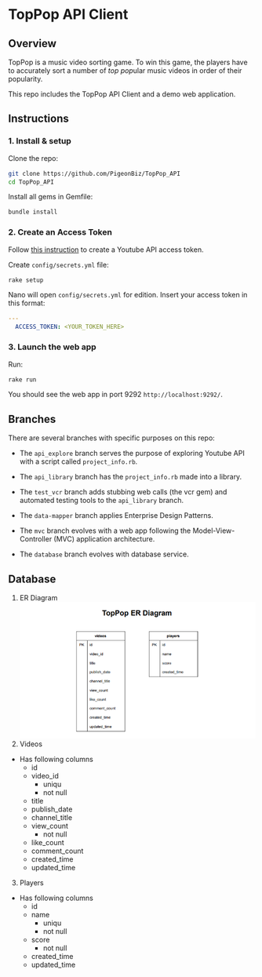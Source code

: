 # TopPop API Client

## Overview

TopPop is a music video sorting game. To win this game, the players have to accurately sort a number of *top pop*ular music videos in order of their popularity.

This repo includes the TopPop API Client and a demo web application.

## Instructions

### 1. Install & setup

Clone the repo:
```bash
git clone https://github.com/PigeonBiz/TopPop_API
cd TopPop_API
```
Install all gems in Gemfile:
```bash
bundle install
```

### 2. Create an Access Token

Follow [this instruction](https://developers.google.com/youtube/v3/getting-started) to create a Youtube API access token.

Create `config/secrets.yml` file:
```bash
rake setup
```

Nano will open `config/secrets.yml` for edition. Insert your access token in this format:
```yml
---
  ACCESS_TOKEN: <YOUR_TOKEN_HERE>
```


### 3. Launch the web app

Run:
```bash
rake run
```
You should see the web app in port 9292 `http://localhost:9292/`.


## Branches

There are several branches with specific purposes on this repo:

- The `api_explore` branch serves the purpose of exploring Youtube API with a script called `project_info.rb`.

- The `api_library` branch has the `project_info.rb` made into a library.

- The `test_vcr` branch adds stubbing web calls (the vcr gem) and automated testing tools to the `api_library` branch.

- The `data-mapper` branch applies Enterprise Design Patterns.

- The `mvc` branch evolves with a web app following the Model-View-Controller (MVC) application architecture.

- The `database` branch evolves with database service.

## Database
1. ER Diagram
   ![alt text](TopPopERDiagram.PNG "ER Diagram")
2. Videos
  - Has following columns
    - id
    - video_id
      - uniqu
      - not null
    - title
    - publish_date
    - channel_title
    - view_count
      - not null
    - like_count
    - comment_count
    - created_time
    - updated_time
3. Players
  - Has following columns
    - id
    - name
      - uniqu
      - not null
    - score
      - not null
    - created_time
    - updated_time